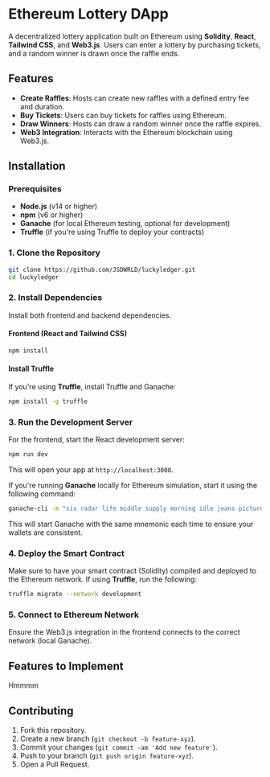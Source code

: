 # Ethereum Lottery DApp

A decentralized lottery application built on Ethereum using **Solidity**, **React**, **Tailwind CSS**, and **Web3.js**. Users can enter a lottery by purchasing tickets, and a random winner is drawn once the raffle ends.

## Features

- **Create Raffles**: Hosts can create new raffles with a defined entry fee and duration.
- **Buy Tickets**: Users can buy tickets for raffles using Ethereum.
- **Draw Winners**: Hosts can draw a random winner once the raffle expires.
- **Web3 Integration**: Interacts with the Ethereum blockchain using Web3.js.

## Installation

### Prerequisites

- **Node.js** (v14 or higher)
- **npm** (v6 or higher)
- **Ganache** (for local Ethereum testing, optional for development)
- **Truffle** (if you're using Truffle to deploy your contracts)

### 1. Clone the Repository

```bash
git clone https://github.com/JSDWRLD/luckyledger.git
cd luckyledger
```

### 2. Install Dependencies

Install both frontend and backend dependencies.

#### Frontend (React and Tailwind CSS)

```bash
npm install
```

#### Install Truffle

If you're using **Truffle**, install Truffle and Ganache:

```bash
npm install -g truffle
```

### 3. Run the Development Server

For the frontend, start the React development server:

```bash
npm run dev
```

This will open your app at `http://localhost:3000`.

If you're running **Ganache** locally for Ethereum simulation, start it using the following command:

```bash
ganache-cli -m "six radar life middle supply morning idle jeans picture room put effort" -p 7545
```

This will start Ganache with the same mnemonic each time to ensure your wallets are consistent.

### 4. Deploy the Smart Contract

Make sure to have your smart contract (Solidity) compiled and deployed to the Ethereum network. If using **Truffle**, run the following:

```bash
truffle migrate --network development
```

### 5. Connect to Ethereum Network

Ensure the Web3.js integration in the frontend connects to the correct network (local Ganache).

## Features to Implement

Hmmmm

## Contributing

1. Fork this repository.
2. Create a new branch (`git checkout -b feature-xyz`).
3. Commit your changes (`git commit -am 'Add new feature'`).
4. Push to your branch (`git push origin feature-xyz`).
5. Open a Pull Request.
